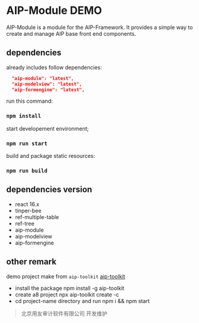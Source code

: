 # AIP-Module DEMO

AIP-Module is a module for the AIP-Framework. It provides a simple way to create and manage AIP base front end components.

## dependencies

already includes follow dependencies:

~~~json
  "aip-module": "latest",
  "aip-modelview": "latest",
  "aip-formengine": "latest",
~~~

run this command:

### `npm install`

start developement environment;

### `npm run start`

build and package static resources:

### `npm run build`


## dependencies version

- react 16.x
- tinper-bee 
- ref-multiple-table
- ref-tree
- aip-module
- aip-modelview
- aip-formengine

## other remark

demo project make from `aip-toolkit` [aip-toolkit](https://www.npmjs.com/package/aip-toolkit)

- install the package npm install -g aip-toolkit
- create a8 project npx aip-toolkit create <project-name> -c <context-path>
- cd project-name directory and run npm i && npm start


> 北京用友审计软件有限公司  开发维护